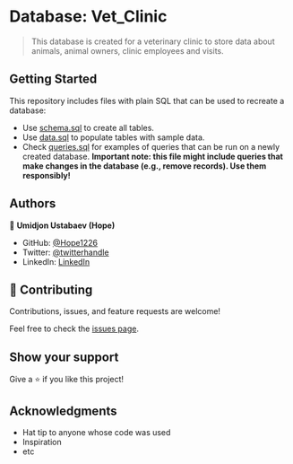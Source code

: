 # Database: Vet_Clinic

> This database is created for a veterinary clinic to store data about animals, animal owners, clinic employees and visits.


## Getting Started

This repository includes files with plain SQL that can be used to recreate a database:

- Use [schema.sql](./schema.sql) to create all tables.
- Use [data.sql](./data.sql) to populate tables with sample data.
- Check [queries.sql](./queries.sql) for examples of queries that can be run on a newly created database. **Important note: this file might include queries that make changes in the database (e.g., remove records). Use them responsibly!**


## Authors

👤 **Umidjon Ustabaev (Hope)**

- GitHub: [@Hope1226](https://github.com/Hope1226)
- Twitter: [@twitterhandle](https://twitter.com/twitterhandle)
- LinkedIn: [LinkedIn](https://linkedin.com/in/linkedinhandle)

## 🤝 Contributing

Contributions, issues, and feature requests are welcome!

Feel free to check the [issues page](https://github.com/Hope1226/db-vet-clinic/issues).

## Show your support

Give a ⭐️ if you like this project!

## Acknowledgments

- Hat tip to anyone whose code was used
- Inspiration
- etc
